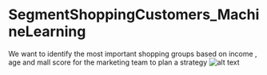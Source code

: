 # SegmentShoppingCustomers_MachineLearning
We want to identify the most important shopping groups based on income , age and mall score for the marketing team to plan a strategy
![alt text]("clustreing_bivariate.png")
